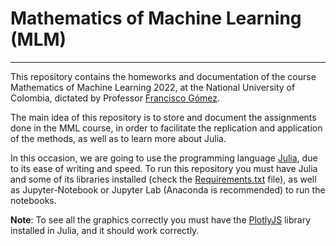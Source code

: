 # Mathematics of Machine Learning (MLM)
---

This repository contains the homeworks and documentation of the course Mathematics of Machine Learning 2022, at the National University of Colombia, dictated by Professor [Francisco Gómez](https://sites.google.com/site/fagomezj/).

The main idea of this repository is to store and document the assignments done in the MML course, in order to facilitate the replication and application of the methods, as well as to learn more about Julia. 

In this occasion, we are going to use the programming language [Julia](https://julialang.org/), due to its ease of writing and speed. To run this repository you must have Julia and some of its libraries installed (check the [Requirements.txt](https://github.com/saguileran/MLM/blob/main/Requirements.txt) file), as well as Jupyter-Notebook or Jupyter Lab (Anaconda is recommended) to run the notebooks. 

**Note**: To see all the graphics correctly you must have the [PlotlyJS](https://plotly.com/julia/) library installed in Julia, and it should work correctly.
